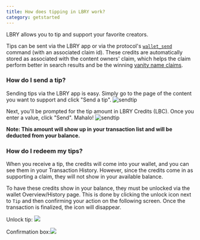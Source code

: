 ```yaml
---
title: How does tipping in LBRY work?
category: getstarted
---
```


LBRY allows you to tip and support your favorite creators.

Tips can be sent via the LBRY app or via the protocol's [`wallet_send`](https://lbry.io/api#wallet_send) command (with an associated claim id). These credits are automatically stored as associated with the content owners' claim, which helps the claim perform better in search results and be the winning [vanity name claims](https://lbry.io/faq/naming). 

### How do I send a tip?

Sending tips via the LBRY app is easy. Simply go to the page of the content you want to support and click "Send a tip".
![sendtip](https://spee.ch/@clement:e/sendatip.png)

Next, you'll be prompted for the tip amount in LBRY Credits (LBC). Once you enter a value, click "Send". Mahalo! 
![sendtip](https://spee.ch/@clement:e/tipamount.png)

**Note: This amount will show up in your transaction list and will be deducted from your balance.**

### How do I redeem my tips?

When you receive a tip, the credits will come into your wallet, and you can see them in your Transaction History. However, since the credits come in as supporting a claim, they will not show in your available balance.

To have these credits show in your balance, they must be unlocked via the wallet Overview/History page. This is done by clicking the unlock icon next to `Tip` and then confirming your action on the following screen. Once the transaction is finalized, the icon will disappear. 

Unlock tip: <img src="https://spee.ch/@clement:e/tip.png"/>

Confirmation box:<img src="https://spee.ch/@clement:e/tipconfirm.png"/>

